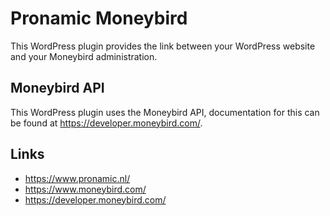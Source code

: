 # Pronamic Moneybird

This WordPress plugin provides the link between your WordPress website and your Moneybird administration.

## Moneybird API

This WordPress plugin uses the Moneybird API, documentation for this can be found at https://developer.moneybird.com/.

## Links

- https://www.pronamic.nl/
- https://www.moneybird.com/
- https://developer.moneybird.com/
